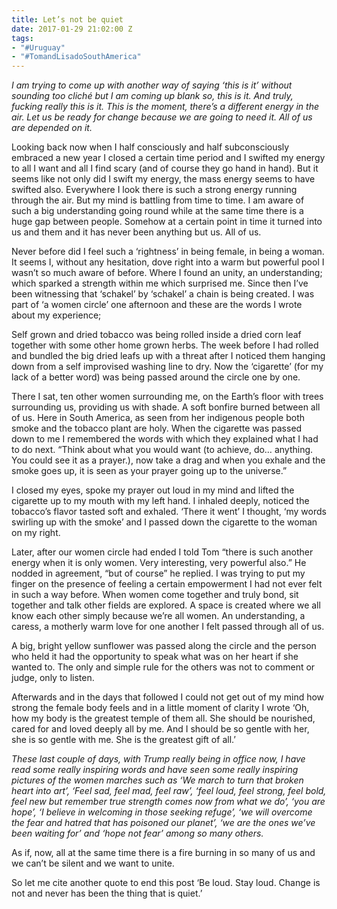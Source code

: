 ```yaml
---
title: Let’s not be quiet
date: 2017-01-29 21:02:00 Z
tags:
- "#Uruguay"
- "#TomandLisadoSouthAmerica"
---
```


*I am trying to come up with another way of saying ‘this is it’ without sounding too cliché but I am coming up blank so, this is it. And truly, fucking really this is it. This is the moment, there’s a different energy in the air. Let us be ready for change because we are going to need it. All of us are depended on it.*<!--more-->

Looking back now when I half consciously and half subconsciously embraced a new year I closed a certain time period and I swifted my energy to all I want and all I find scary (and of course they go hand in hand). But it seems like not only did I swift my energy, the mass energy seems to have swifted also. Everywhere I look there is such a strong energy running through the air. But my mind is battling from time to time. I am aware of such a big understanding going round while at the same time there is a huge gap between people. Somehow at a certain point in time it turned into us and them and it has never been anything but us. All of us. 

Never before did I feel such a ‘rightness’ in being female, in being a woman. It seems I, without any hesitation, dove right into a warm but powerful pool I wasn’t so much aware of before. Where I found an unity, an understanding; which sparked a strength within me which surprised me. Since then I’ve been witnessing that ‘schakel’ by ‘schakel’ a chain is being created. I was part of ‘a women circle’ one afternoon and these are the words I wrote about my experience;

Self grown and dried tobacco was being rolled inside a dried corn leaf together with some other home grown herbs. The week before I had rolled and bundled the big dried leafs up with a threat after I noticed them hanging down from a self improvised washing line to dry. Now the ‘cigarette’ (for my lack of a better word) was being passed around the circle one by one. 

There I sat, ten other women surrounding me, on the Earth’s  floor with trees surrounding us, providing us with shade. A soft bonfire burned between all of us. Here in South America, as seen from her indigenous people both smoke and the tobacco plant are holy. When the cigarette was passed down to me I remembered the words with which they explained what I had to do next. “Think about what you would want (to achieve, do… anything. You could see it as a prayer.), now take a drag and when you exhale and the smoke goes up, it is seen as your prayer going up to the universe.”

I closed my eyes, spoke my prayer out loud in my mind and lifted the cigarette up to my mouth with my left hand. I inhaled deeply, noticed the tobacco’s flavor tasted soft and exhaled. ‘There it went’ I thought, ‘my words swirling up with the smoke’ and I passed down the cigarette to the woman on my right. 

Later, after our women circle had ended I told Tom “there is such another energy when it is only women. Very interesting, very powerful also.” He nodded in agreement, “but of course” he replied. I was trying to put my finger on the presence of feeling a certain empowerment I had not ever felt in such a way before. When women come together and truly bond, sit together and talk other fields are explored. A space is created where we all know each other simply because we’re all women. An understanding, a caress, a motherly warm love for one another I felt passed through all of us.

A big, bright yellow sunflower was passed along the circle and the person who held it had the opportunity to speak what was on her heart if she wanted to. The only and simple rule for the others was not to comment or judge, only to listen.

Afterwards and in the days that followed I could not get out of my mind how strong the female body feels and in a little moment of clarity I wrote ‘Oh, how my body is the greatest temple of them all. She should be nourished, cared for and loved deeply all by me. And I should be so gentle with her, she is so gentle with me. She is the greatest gift of all.’

*These last couple of days, with Trump really being in office now, I have read some really inspiring words and have seen some really inspiring pictures of the women marches such as ‘We march to turn that broken heart into art’, ‘Feel sad, feel mad, feel raw’, ‘feel loud, feel strong, feel bold, feel new but remember true strength comes now from what we do’, ‘you are hope’, ‘I believe in welcoming in those seeking refuge’, ‘we will overcome the fear and hatred that has poisoned our planet’, ‘we are the ones we’ve been waiting for’ and ‘hope not fear’ among so many others.* 

As if, now, all at the same time there is a fire burning in so many of us and we can’t be silent and we want to unite. 

So let me cite another quote to end this post ‘Be loud. Stay loud. Change is not and never has been the thing that is quiet.’ 